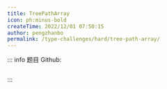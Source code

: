 ```yaml
---
title: TreePathArray
icon: ph:minus-bold
createTime: 2022/12/01 07:50:15
author: pengzhanbo
permalink: /type-challenges/hard/tree-path-array/
---
```


::: info 题目
Github: []()

```ts

```

:::
